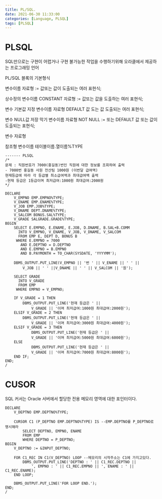 ```yaml
---
title: PL/SQL. 
date: 2021-06-30 11:33:00
categories: [Language, PLSQL]
tags: [PLSQL]
---
```


# PLSQL

SQL만으로는 구현이 어렵거나 구현 불가능한 작업을 수행하기위해 오라클에서 제공하는 프로그래밍 언어

PL/SQL 블록의 기본형식

변수이름 자료형 := 값또는 값이 도출되는 여러 표현식;

상수정의
변수이름 CONSTANT 자료형 := 값또는 값을 도출하는 여러 표현식;

변수 기본값 지정
변수이름 자료형 DEFAULT 값 도는 값 도출되는 여러 표현식;

변수 NULL값 저장 막기
변수이름 자료형 NOT NULL := 또는 DEFAULT 값 또는 값이 도출되는 표현식;

변수 자료형

참조형
변수이름 테이블이름.열이름%TYPE


```
------- PLSQL
/*
문제 : 직원번호가 7000(홍길동)번인 직원에 대한 정보를 조회하여 출력
- 7000번 홍길동 사원 전산팀 1000원 (이번달 급여액)
현재등급에 따라 각 등급별 최소급여액과 최대급여액 출력
-현재 등급은 1등급이며 최저급여:1000원 최대급여:2000원
*/

DECLARE
    V_EMPNO EMP.EMPNO%TYPE;
    V_ENAME EMP.ENAME%TYPE;
    V_JOB EMP.JOB%TYPE;
    V_DNAME DEPT.DNAME%TYPE;
    V_SALCOM BONUS.SAL%TYPE;
    V_GRADE SALGRADE.GRADE%TYPE;
BEGIN
    SELECT E.EMPNO, E.ENAME, E.JOB, D.DNAME, B.SAL+B.COMM
      INTO V_EMPNO, V_ENAME, V_JOB, V_DNAME, V_SALCOM
      FROM EMP E, DEPT D, BONUS B
     WHERE E.EMPNO = 7000
       AND E.DEPTNO = D.DEPTNO
       AND E.EMPNO = B.EMPNO
       AND B.PAYMONTH = TO_CHAR(SYSDATE, 'YYYYMM');
       
    DBMS_OUTPUT.PUT_LINE(V_EMPNO || '번 ' || V_ENAME || ' ' || 
        V_JOB || ' ' ||V_DNAME || ' ' || V_SALCOM || '원');
        
    SELECT GRADE
      INTO V_GRADE
      FROM EMP
     WHERE EMPNO = V_EMPNO;    
     
    IF V_GRADE = 1 THEN
        DBMS_OUTPUT.PUT_LINE('현재 등급은 ' ||
            V_GRADE || '이며 최저급여:1000원 최대급여:2000원');
    ELSIF V_GRADE = 2 THEN
        DBMS_OUTPUT.PUT_LINE('현재 등급은 ' ||
            V_GRADE || '이며 최저급여:3000원 최대급여:4000원');
    ELSIF V_GRADE = 3 THEN
            DBMS_OUTPUT.PUT_LINE('현재 등급은 ' ||
            V_GRADE || '이며 최저급여:5000원 최대급여:6000원');
    ELSE
            DBMS_OUTPUT.PUT_LINE('현재 등급은 ' ||
            V_GRADE || '이며 최저급여:7000원 최대급여:8000원');
    END IF;
END;
/

```



# CUSOR

SQL 커서는 Oracle 서버에서 할당한 전용 메모리 영역에 대한 포인터이다.

```
DECLARE
    V_DEPTNO EMP.DEPTNO%TYPE;
    
    CURSOR C1 (P_DEPTNO EMP.DEPTNO%TYPE) IS --EMP.DEPTNO를 P_DEPTNO로 명시해라
        SELECT DEPTNO, EMPNO, ENAME
        FROM EMP
        WHERE DEPTNO = P_DEPTNO;
BEGIN
    V_DEPTNO := &INPUT_DEPTNO;
    
    FOR C1_REC IN C1(V_DEPTNO) LOOP --메모리의 시작주소는 C1에 가지고있다.
        DBMS_OUTPUT.PUT_LINE('DEPTNO : ' || C1_REC.DEPTNO || 
            ', EMPNO : ' || C1_REC.EMPNO || ', ENAME : ' || C1_REC.ENAME);
    END LOOP;
    
    DBMS_OUTPUT.PUT_LINE('FOR LOOP END.');
END;
/
```


















